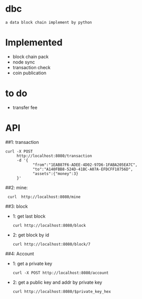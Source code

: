 # dbc
`a data block chain implement by python`

# Implemented
* block chain pack
* node sync
* transaction check
* coin publication

# to do
* transfer fee

# API
##1: transaction
```
curl -X POST
     http://localhost:8080/transaction
     -d '{
     		"from":"1EAB87F6-ADEE-4D02-97D6-1FABA205EA7C",
     		"to":"A140FBB8-524D-41BC-A07A-EFDCFF18756D",
     		"assets":{"money":3}
     }'
```

##2: mine:
```
 curl  http://localhost:8080/mine
```
##3: block
* 1: get last block

	```
	curl http://localhost:8080/block
	```

* 2: get block by id

	```
	curl http://localhost:8080/block/7
	```
##4: Account
* 1: get a private key

	```
	curl -X POST http://localhost:8080/account
	```

* 2: get a public key and addr by private key

	```
	curl http://localhost:8080/$private_key_hex
	```
